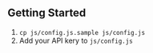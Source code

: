 ## Getting Started

1. `cp js/config.js.sample js/config.js`
2. Add your API kery to `js/config.js`
